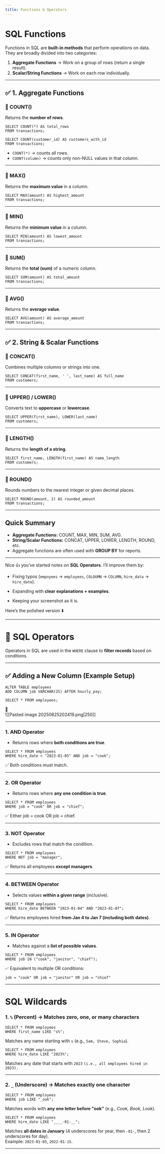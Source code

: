 ```yaml
---
title: Functions & Operators
---
```


#  SQL Functions

Functions in SQL are **built-in methods** that perform operations on data.  
They are broadly divided into two categories:

1. **Aggregate Functions** → Work on a group of rows (return a single result).
2. **Scalar/String Functions** → Work on each row individually.

---

## ✅ 1. Aggregate Functions

### 🔹 COUNT()

Returns the **number of rows**.

```mysql
SELECT COUNT(*) AS total_rows
FROM transactions;

SELECT COUNT(customer_id) AS customers_with_id
FROM transactions;
```

- `COUNT(*)` → counts all rows.
- `COUNT(column)` → counts only non-NULL values in that column.

---

### 🔹 MAX()

Returns the **maximum value** in a column.

```mysql
SELECT MAX(amount) AS highest_amount
FROM transactions;
```

---

### 🔹 MIN()

Returns the **minimum value** in a column.

```mysql
SELECT MIN(amount) AS lowest_amount
FROM transactions;
```

---

### 🔹 SUM()

Returns the **total (sum)** of a numeric column.

```mysql
SELECT SUM(amount) AS total_amount
FROM transactions;
```

---

### 🔹 AVG()

Returns the **average value**.

```mysql
SELECT AVG(amount) AS average_amount
FROM transactions;
```

---

## ✅ 2. String & Scalar Functions

### 🔹 CONCAT()

Combines multiple columns or strings into one.

```mysql
SELECT CONCAT(first_name, ' ', last_name) AS full_name
FROM customers;
```

---

### 🔹 UPPER() / LOWER()

Converts text to **uppercase** or **lowercase**.

```mysql
SELECT UPPER(first_name), LOWER(last_name)
FROM customers;
```

---

### 🔹 LENGTH()

Returns the **length of a string**.

```mysql
SELECT first_name, LENGTH(first_name) AS name_length
FROM customers;
```

---

### 🔹 ROUND()

Rounds numbers to the nearest integer or given decimal places.

```mysql
SELECT ROUND(amount, 2) AS rounded_amount
FROM transactions;
```

---

## Quick Summary

- **Aggregate Functions:** COUNT, MAX, MIN, SUM, AVG.
- **String/Scalar Functions:** CONCAT, UPPER, LOWER, LENGTH, ROUND, etc.
- Aggregate functions are often used with **GROUP BY** for reports.

---

Nice 👍 you’ve started notes on **SQL Operators**. I’ll improve them by:

- Fixing typos (`empoyees` → `employees`, `COLOUMN` → `COLUMN`, `hire_data` → `hire_date`).
    
- Expanding with **clear explanations + examples**.
    
- Keeping your screenshot as it is.
    

Here’s the polished version ⬇️

---

# 🔹 SQL Operators

Operators in SQL are used in the `WHERE` clause to **filter records** based on conditions.

---

## ✅ Adding a New Column (Example Setup)

```mysql
ALTER TABLE employees
ADD COLUMN job VARCHAR(25) AFTER hourly_pay;

SELECT * FROM employees;
```

📸  
![[Pasted image 20250825202419.png|250]]

---

### 1. AND Operator

- Returns rows where **both conditions are true**.
    

```mysql
SELECT * FROM employees
WHERE hire_date < "2023-01-05" AND job = "cook";
```

✅ Both conditions must match.

---

### 2. OR Operator

- Returns rows where **any one condition is true**.
    

```mysql
SELECT * FROM employees
WHERE job = "cook" OR job = "chief";
```

✅ Either job = cook OR job = chief.

---

### 3. NOT Operator

- Excludes rows that match the condition.
    

```mysql
SELECT * FROM employees
WHERE NOT job = "manager";
```

✅ Returns all employees **except managers**.

---

### 4. BETWEEN Operator

- Selects values **within a given range** (inclusive).
    

```mysql
SELECT * FROM employees
WHERE hire_date BETWEEN "2023-01-04" AND "2023-01-07";
```

✅ Returns employees hired **from Jan 4 to Jan 7 (including both dates)**.

---

### 5. IN Operator

- Matches against a **list of possible values**.
    

```mysql
SELECT * FROM employees
WHERE job IN ("cook", "janitor", "chief");
```

✅ Equivalent to multiple OR conditions:

```mysql
job = "cook" OR job = "janitor" OR job = "chief"
```

---


# SQL Wildcards 


### 1. `%` (Percent) → Matches zero, one, or many characters

```mysql
SELECT * FROM employees
WHERE first_name LIKE "s%";
```

Matches any name starting with `s` (e.g., `Sam, Steve, Sophia`).

```mysql
SELECT * FROM employees
WHERE hire_date LIKE "2023%";
```

Matches any date that starts with `2023` `(i.e., all employees hired in 2023).`

---

### 2. `_` (Underscore) → Matches exactly one character

```mysql
SELECT * FROM employees
WHERE job LIKE "_ook";
```

Matches words with **any one letter before "ook"** (e.g., _Cook, Book, Look_).

```mysql
SELECT * FROM employees
WHERE hire_date LIKE "____-01-__";
```

Matches **all dates in January** (4 underscores for year, then `-01-`, then 2 underscores for day).  
Example: `2023-01-05`, `2022-01-15`.

---